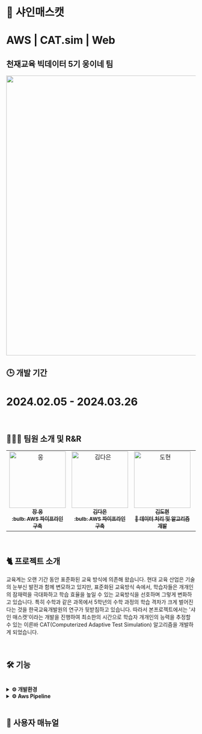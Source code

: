 # 🍇 샤인매스캣
# AWS | CAT.sim | Web
## 천재교육 빅데이터 5기 웅이네 팀 </br>
<p align = 'left'>
  <img src= "https://github.com/dnddl6962/final_project/assets/96913965/1e9dbf9e-e35d-4159-bc5d-2a21bbbaf408" width="743px"> 
</p>

## 🕒 개발 기간
# **2024.02.05 - 2024.03.26**



</br>

## 🧑🏻‍💻 팀원 소개 및 R&R
<table>
  <tr>
    <td align="center">
    <a href="https://github.com/dnddl6962">
    <img src="https://github.com/dnddl6962/final_project/assets/96913965/8357ae40-f148-429f-bfb1-d4c30389f02f" width="150px;" alt="웅"/>
    <br />
    <sub>
    <b>장 웅</b><br>
    <b> :bulb: AWS 파이프라인 구축</b>
    </sub>
    </a>
    <br />
    <td align="center">
    <a href="https://github.com/allsilver00">
    <img src="https://github.com/dnddl6962/final_project/assets/96913965/52c6a1d7-7552-41d1-9cac-f520043067a4" width="150px;" alt="김다은"/>
    <br />
    <sub>
    <b>김다은</b><br>
    <b> :bulb: AWS 파이프라인 구축</b>
    </sub>
    </a>
    <td align="center">
    <a href="https://github.com/dony1220">
    <img src="https://github.com/dnddl6962/final_project/assets/96913965/638c17e4-af01-44ed-b65e-e97d56726fb4" width="150px;" alt="도현"/>
    <br />
    <sub>
    <b>김도현</b><br>
    <b>🌟 데이터 처리 및 알고리즘 개발</b>
    </sub>
    </a>
    <br />
    </td>
    <td align="center">
    <a href="https://github.com/yewchung56">
    <img src="https://github.com/dnddl6962/final_project/assets/96913965/fe1a71d7-e423-47bf-961a-2266efc0e88e" width="150px;" alt="지원"/>
    <br />
    <sub>
    <b>양지원</b><br>
    <b>🌟 데이터 전처리 및 웹 개발</b>
    </sub>
    </a>
    <br />
    <td align='center'>
    <a href = 'https://github.com/GaYeon-Alice'>
    <img src = 'https://github.com/dnddl6962/final_project/assets/96913965/a1b4f68b-af7e-49c1-be04-c2ac66cbec6d' width='150px;' alt='가연'/>
    <br />
    <sub>
    <b>강가연</b><br>
    <b>🌟 데이터 전처리 및 웹 개발</b>
    </sub>
    </td>
  </tr>
</table>



<br/>
</p>


## 🐈 프로젝트 소개
교육계는 오랜 기간 동안 표준화된 교육 방식에 의존해 왔습니다. 현대 교육 산업은 기술의 눈부신 발전과 함께 변모하고 있지만, 표준화된 교육방식 속에서, 학습자들은 개개인의 잠재력을 극대화하고 학습 효율을 높일 수 있는 교육방식을 선호하며 그렇게 변화하고 있습니다. 특히 수학과 같은 과목에서 5학년의 수학 과정의 학습 격차가 크게 벌어진다는 것을 한국교육개발원의 연구가 뒷받침하고 있습니다. 따라서 본프로젝트에서는 '샤인 매스캣'이라는 개발을 진행하여 최소한의 시간으로 학습자 개개인의 능력을 추정할 수 있는 이른바 CAT(Computerized Adaptive Test Simulation) 알고리즘을 개발하게 되었습니다.

<br/>

## 🛠️ 기능

<br/>


<details>
<summary><b> ⚙️ 개발환경 </b></summary>
  
#### ✔️언어 및 라이브러리
<img src="https://img.shields.io/badge/Python-3.10.12/3.11.5-3776AB?style=for-the-badge&logo=Python&logoColor=#3776AB"> <img src="https://img.shields.io/badge/Torch-2.1.2-EE4C2C?style=for-the-badge&logo=Pytorch&logoColor=#EE4C2C">
  <br>
  
#### ✔️통합 개발 환경 (IDE)
<img src="https://img.shields.io/badge/googlecolab-F9AB00?style=for-the-badge&logo=googlecolab&logoColor=white"> <img src="https://img.shields.io/badge/visualstudiocode-007ACC?style=for-the-badge&logo=visualstudiocode&logoColor=white"> 
  <br>
  
#### ✔️웹 프레임워크
<img src="https://img.shields.io/badge/FastAPI-009688?style=for-the-badge&logo=FastAPI&logoColor=white">
  <br>
  
#### ✔️버전 관리
<img src="https://img.shields.io/badge/github-181717?style=for-the-badge&logo=github&logoColor=white">
  <br>
  
#### ✔️CI/CD
<img src="https://img.shields.io/badge/Jenkins-D24939?style=for-the-badge&logo=Jenkins&logoColor=white">
  <br>
  
#### ✔️운영체제
<img src="https://img.shields.io/badge/Ubuntu-22.04-E95420?style=for-the-badge&logo=Ubuntu&logoColor=#E95420"> <img src="https://img.shields.io/badge/windows 11-0078D4?style=for-the-badge&logo=windows11&logoColor=#0078D4"> 
  <br>
  
#### ✔️데이터베이스
<img src="https://img.shields.io/badge/mysql-4479A1?style=for-the-badge&logo=mysql&logoColor=white">
  <br>
</details>


<details>
<summary><b>⚙️ Aws Pipeline </b></summary>
  
#### ✔️컴퓨팅
<img src="https://img.shields.io/badge/amazonec2-FF9900?style=for-the-badge&logo=amazonec2&logoColor=white"> <img src="https://img.shields.io/badge/amazonecs-FF9900?style=for-the-badge&logo=amazonecs&logoColor=white"> <img src="https://img.shields.io/badge/awsfargate-FF9900?style=for-the-badge&logo=awsfargate&logoColor=white">
<br>

#### ✔️스토리지
<img src="https://img.shields.io/badge/amazons3-569A31?style=for-the-badge&logo=amazons3&logoColor=white"> <img src="https://img.shields.io/badge/amazonrds-527FFF?style=for-the-badge&logo=amazonrds&logoColor=white">
<br>

#### ✔️모니터링
<img src="https://img.shields.io/badge/amazoncloudwatch-FF4F8B?style=for-the-badge&logo=amazoncloudwatch&logoColor=white">
<br>

#### ✔️데이터 처리 및 분석
<img src="https://img.shields.io/badge/amazonglue-8C4FFF?style=for-the-badge&logo=amazonglue&logoColor=white"> <img src="https://img.shields.io/badge/amazonathena-8C4FFF?style=for-the-badge&logo=amazonathena&logoColor=white">
<br>

#### ✔️CI/CD 및 오케스트레이션
<img src="https://img.shields.io/badge/amazonecr-FF9900?style=for-the-badge&logo=amazonecr&logoColor=white"> <img src="https://img.shields.io/badge/amazoneventbridge-FF4F8B?style=for-the-badge&logo=amazoneventbridge&logoColor=white">
<br>
</details>







<br/>

## 📝 사용자 매뉴얼


<br/>


